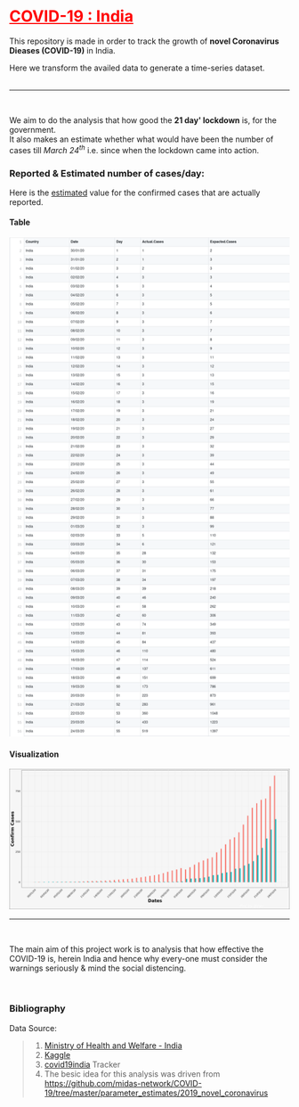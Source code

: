 # <font color="red"><u><b>COVID-19 : India</b></u></font>
This repository is made in order to track the growth of **novel Coronavirus Dieases (COVID-19)** in India.<br />

Here we transform the availed data to generate a time-series dataset.<br /><br />

<hr /><br />

We aim to do the analysis that how good the **21 day' lockdown** is, for the government.<br />
It also makes an estimate whether what would have been the number of cases till _March 24<sup>th</sup>_ i.e. since when the lockdown came into action.<br />

### Reported & Estimated number of cases/day:
Here is the <u>estimated</u> value for the confirmed cases that are actually reported.

#### Table
![Image](Plots/tables/uptoLockdown.png)

#### Visualization
![Image](Plots/visuals/uptoLockdownH.png)

<hr /><br />

The main aim of this project work is to analysis that how effective the COVID-19 is, herein India and hence why every-one must consider the warnings seriously & mind the social distencing.

<br />

### Bibliography
Data Source: 
> 1. [Ministry of Health and Welfare - India](https://www.mohfw.gov.in/)
> 2. [Kaggle](https://www.kaggle.com/)
> 3. [covid19india](https://www.covid19india.org/) Tracker
> 4. The besic idea for this analysis was driven from https://github.com/midas-network/COVID-19/tree/master/parameter_estimates/2019_novel_coronavirus
